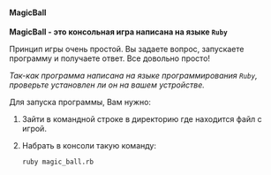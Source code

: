 #### MagicBall

**MagicBall - это консольная игра написана на языке `Ruby`**

Принцип игры очень простой. Вы задаете вопрос, запускаете программу и получаете ответ. Все довольно просто!

*Так-как программа написана на языке программирования `Ruby`, проверьте установлен ли он на вашем устройстве.*

Для запуска программы, Вам нужно:

  1. Зайти в командной строке в директорию где находится файл с игрой.

  2. Набрать в консоли такую команду:

     `ruby magic_ball.rb`
